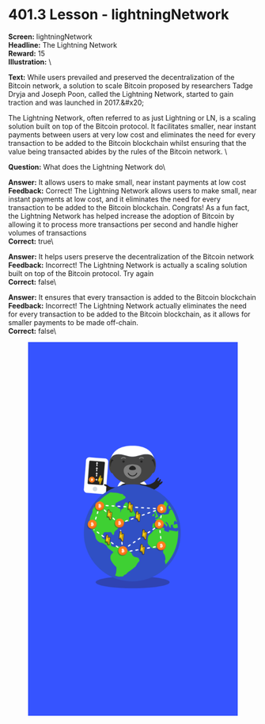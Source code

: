 # 401.3 Lesson - lightningNetwork

**Screen:** lightningNetwork\
**Headline:** The Lightning Network\
**Reward:** 15\
**Illustration:** \

**Text:** While users prevailed and preserved the decentralization of the Bitcoin network, a solution to scale Bitcoin proposed by researchers Tadge Dryja and Joseph Poon, called the Lightning Network, started to gain traction and was launched in 2017.&amp;#x20;

The Lightning Network, often referred to as just Lightning or LN, is a scaling solution built on top of the Bitcoin protocol. It facilitates smaller, near instant payments between users at very low cost and eliminates the need for every transaction to be added to the Bitcoin blockchain whilst ensuring that the value being transacted abides by the rules of the Bitcoin network.
\

**Question:** What does the Lightning Network do\

**Answer:** It allows users to make small, near instant payments at low cost\
**Feedback:** Correct! The Lightning Network allows users to make small, near instant payments at low cost, and it eliminates the need for every transaction to be added to the Bitcoin blockchain. Congrats! As a fun fact, the Lightning Network has helped increase the adoption of Bitcoin by allowing it to process more transactions per second and handle higher volumes of transactions\
**Correct:** true\

**Answer:** It helps users preserve the decentralization of the Bitcoin network\
**Feedback:** Incorrect! The Lightning Network is actually a scaling solution built on top of the Bitcoin protocol. Try again\
**Correct:** false\

**Answer:** It ensures that every transaction is added to the Bitcoin blockchain\
**Feedback:** Incorrect! The Lightning Network actually eliminates the need for every transaction to be added to the Bitcoin blockchain, as it allows for smaller payments to be made off-chain.\
**Correct:** false\


<figure><img src="../.gitbook/assets/401-03.png" alt=""><figcaption></figcaption></figure>

